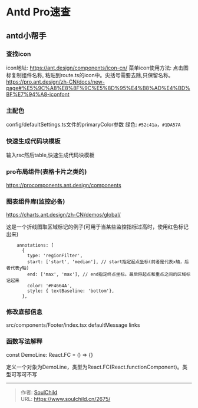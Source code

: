 # Antd Pro速查

<!--more-->
## antd小帮手

### 查找icon
icon地址: https://ant.design/components/icon-cn/
菜单icon使用方法: 
点击图标复制组件名称, 粘贴到route.ts的icon中。尖括号需要去除,只保留名称。
https://pro.ant.design/zh-CN/docs/new-page#%E5%9C%A8%E8%8F%9C%E5%8D%95%E4%B8%AD%E4%BD%BF%E7%94%A8-iconfont


### 主配色
config/defaultSettings.ts文件的primaryColor参数
绿色: `#52c41a`，`#1DA57A`


### 快速生成代码块模板
输入rsc然后table,快速生成代码块模板


### pro布局组件(表格卡片之类的)
https://procomponents.ant.design/components



### 图表组件库(监控必备)
https://charts.ant.design/zh-CN/demos/global/


这是一个折线图取区域标记的例子(可用于当某些监控指标过高时，使用红色标记出来)
```react
    annotations: [
      {
        type: 'regionFilter',
        start: ['start', 'median'], // start指定起点坐标(前者是代表x轴，后者代表y轴)
        end: ['max', 'max'], // end指定终点坐标。最后将起点和重点之间的区域标记起来
        color: '#F4664A',
        style: { textBaseline: 'bottom'},
      },

```

### 修改底部信息
src/components/Footer/index.tsx
defaultMessage
links


### 函数写法解释
const DemoLine: React.FC = () => {}

定义一个对象为DemoLine，类型为React.FC(React.functionComponent)。类型可写可不写




---

> 作者: [SoulChild](https://www.soulchild.cn)  
> URL: https://www.soulchild.cn/2675/  

